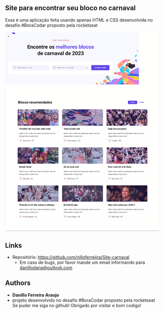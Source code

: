 ## Site para encontrar seu bloco no carnaval

Essa é uma aplicação feita usando apenas HTML e CSS desenvolvida no desafio #BoraCodar proposto pela rocketseat



![Preview](/assets/Desktop.png)

## Links
  - Repositório: https://github.com/nilloferreiira/Site-carnaval
    - Em caso de bugs, por favor mande um email informando para danillodana@outlook.com

  ## Authors

  * **Danillo Ferreira Araujo**
  * projeto desenvolvido no desafio #BoraCodar proposto pela rocketseat
  Se puder me siga no github!
  Obrigado por visitar e bom codigo!
